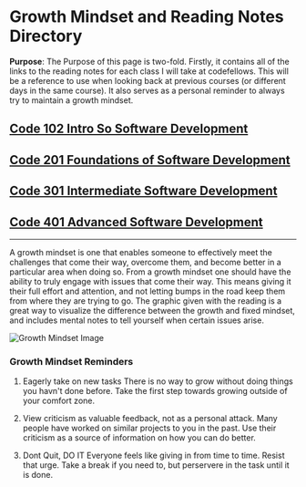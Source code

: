 # **Growth Mindset and Reading Notes Directory**


**Purpose**: The Purpose of this page is two-fold. Firstly, it contains all of the links to the reading notes for each class I will take at codefellows. This will be a reference to use when looking back at previous courses (or different days in the same course). It also serves as a personal reminder to always try to maintain a growth mindset. 

## [Code 102 Intro So Software Development](102.md)
## [Code 201 Foundations of Software Development](201.md)
## [Code 301 Intermediate Software Development](301.md)
## [Code 401 Advanced Software Development](401/toc.md)
***

A growth mindset is one that enables someone to effectively meet the challenges that come their way, overcome them, and become better in a particular area when doing so. From a growth mindset one should have the ability to truly engage with issues that come their way. This means giving it their full effort and attention, and not letting bumps in the road keep them from where they are trying to go. The graphic given with the reading is a great way to visualize the difference between the growth and fixed mindset, and includes mental notes to tell yourself when certain issues arise. 

![Growth Mindset Image](https://i2.wp.com/atlassianblog.wpengine.com/wp-content/uploads/NewGrowthMindset2.png?resize=768%2C960&ssl=1)

### Growth Mindset Reminders
1. Eagerly take on new tasks
      There is no way to grow without doing things you havn't done before. Take the first step towards growing outside of your comfort zone. 
   
2. View criticism as valuable feedback, not as a personal attack. 
     Many people have worked on similar projects to you in the past. Use their criticism as a source of information on how you can do better. 
   

3. Dont Quit, DO IT
 Everyone feels like giving in from time to time. Resist that urge. Take a break if you need to, but perservere in the task until it is done.
